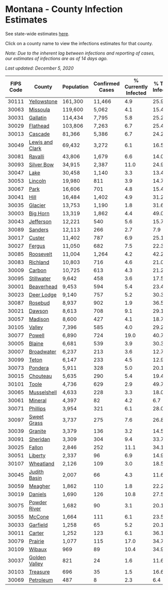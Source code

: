 # Montana - County Infection Estimates

See state-wide estimates [here](/infections/us-mt).

Click on a county name to view the infections estimates for that county.

*Note: Due to the inherent lag between infections and reporting of cases, our estimates of infections are as of 14 days ago.*

*Last updated: December 5, 2020*

|   FIPS Code |                             County |   Population |   Confirmed Cases |   % Currently Infected |   % Total Infected |
|-------------|------------------------------------|--------------|-------------------|------------------------|--------------------|
|       30111 |         [Yellowstone](yellowstone) |      161,300 |            11,466 |                    4.9 |               25.9 |
|       30063 |               [Missoula](missoula) |      119,600 |             5,062 |                    4.1 |               15.4 |
|       30031 |               [Gallatin](gallatin) |      114,434 |             7,795 |                    5.8 |               25.2 |
|       30029 |               [Flathead](flathead) |      103,806 |             7,263 |                    6.7 |               25.4 |
|       30013 |                 [Cascade](cascade) |       81,366 |             5,386 |                    6.7 |               24.2 |
|       30049 | [Lewis and Clark](lewis-and-clark) |       69,432 |             3,272 |                    6.1 |               16.5 |
|       30081 |                 [Ravalli](ravalli) |       43,806 |             1,679 |                    6.6 |               14.0 |
|       30093 |           [Silver Bow](silver-bow) |       34,915 |             2,387 |                   11.0 |               24.9 |
|       30047 |                       [Lake](lake) |       30,458 |             1,140 |                    3.3 |               13.4 |
|       30053 |                 [Lincoln](lincoln) |       19,980 |               811 |                    3.9 |               14.7 |
|       30067 |                       [Park](park) |       16,606 |               701 |                    4.8 |               15.4 |
|       30041 |                       [Hill](hill) |       16,484 |             1,402 |                    4.9 |               31.2 |
|       30035 |                 [Glacier](glacier) |       13,753 |             1,190 |                    1.8 |               31.6 |
|       30003 |               [Big Horn](big-horn) |       13,319 |             1,862 |                    4.4 |               49.0 |
|       30043 |             [Jefferson](jefferson) |       12,221 |               540 |                    5.6 |               15.7 |
|       30089 |                 [Sanders](sanders) |       12,113 |               266 |                    2.7 |                7.9 |
|       30017 |                   [Custer](custer) |       11,402 |               787 |                    6.9 |               25.1 |
|       30027 |                   [Fergus](fergus) |       11,050 |               682 |                    7.5 |               22.3 |
|       30085 |             [Roosevelt](roosevelt) |       11,004 |             1,264 |                    4.2 |               42.2 |
|       30083 |               [Richland](richland) |       10,803 |               716 |                    4.6 |               21.0 |
|       30009 |                   [Carbon](carbon) |       10,725 |               613 |                    4.3 |               21.2 |
|       30095 |           [Stillwater](stillwater) |        9,642 |               458 |                    3.6 |               17.5 |
|       30001 |           [Beaverhead](beaverhead) |        9,453 |               594 |                    5.4 |               23.4 |
|       30023 |           [Deer Lodge](deer-lodge) |        9,140 |               757 |                    5.2 |               30.3 |
|       30087 |                 [Rosebud](rosebud) |        8,937 |               902 |                    1.9 |               36.5 |
|       30021 |                   [Dawson](dawson) |        8,613 |               708 |                    9.1 |               29.1 |
|       30057 |                 [Madison](madison) |        8,600 |               427 |                    4.1 |               18.7 |
|       30105 |                   [Valley](valley) |        7,396 |               585 |                    4.0 |               29.2 |
|       30077 |                   [Powell](powell) |        6,890 |               724 |                   19.0 |               40.7 |
|       30005 |                   [Blaine](blaine) |        6,681 |               539 |                    3.9 |               30.3 |
|       30007 |           [Broadwater](broadwater) |        6,237 |               213 |                    3.6 |               12.7 |
|       30099 |                     [Teton](teton) |        6,147 |               233 |                    4.5 |               12.9 |
|       30073 |                 [Pondera](pondera) |        5,911 |               328 |                    5.0 |               20.1 |
|       30015 |               [Chouteau](chouteau) |        5,635 |               290 |                    5.4 |               19.4 |
|       30101 |                     [Toole](toole) |        4,736 |               629 |                    2.9 |               49.7 |
|       30065 |         [Musselshell](musselshell) |        4,633 |               228 |                    3.3 |               18.0 |
|       30061 |                 [Mineral](mineral) |        4,397 |                82 |                    4.2 |                6.7 |
|       30071 |               [Phillips](phillips) |        3,954 |               321 |                    6.1 |               28.0 |
|       30097 |         [Sweet Grass](sweet-grass) |        3,737 |               275 |                    7.6 |               26.8 |
|       30039 |                 [Granite](granite) |        3,379 |               136 |                    3.2 |               14.5 |
|       30091 |               [Sheridan](sheridan) |        3,309 |               304 |                    9.4 |               33.7 |
|       30025 |                   [Fallon](fallon) |        2,846 |               252 |                   11.1 |               34.1 |
|       30051 |                 [Liberty](liberty) |        2,337 |                96 |                    6.9 |               14.9 |
|       30107 |             [Wheatland](wheatland) |        2,126 |               109 |                    3.0 |               18.5 |
|       30045 |       [Judith Basin](judith-basin) |        2,007 |                66 |                    4.3 |               11.6 |
|       30059 |                 [Meagher](meagher) |        1,862 |               110 |                    1.8 |               22.2 |
|       30019 |                 [Daniels](daniels) |        1,690 |               126 |                   10.8 |               27.5 |
|       30075 |       [Powder River](powder-river) |        1,682 |                90 |                    3.1 |               20.1 |
|       30055 |                   [McCone](mccone) |        1,664 |               111 |                    6.1 |               23.5 |
|       30033 |               [Garfield](garfield) |        1,258 |                65 |                    5.2 |               20.1 |
|       30011 |                   [Carter](carter) |        1,252 |               123 |                    6.1 |               36.1 |
|       30079 |                 [Prairie](prairie) |        1,077 |               115 |                   17.0 |               34.7 |
|       30109 |                   [Wibaux](wibaux) |          969 |                89 |                   10.4 |               34.9 |
|       30037 |     [Golden Valley](golden-valley) |          821 |                24 |                    1.6 |               11.6 |
|       30103 |               [Treasure](treasure) |          696 |                35 |                    1.5 |               16.6 |
|       30069 |             [Petroleum](petroleum) |          487 |                 8 |                    2.3 |                6.4 |